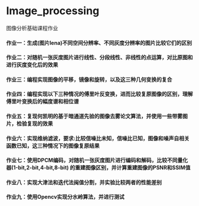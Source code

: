 # Image_processing
图像分析基础课程作业
#### 作业一：生成(图片lena)不同空间分辨率、不同灰度分辨率的图片比较它们的区别
#### 作业二：对随机一张灰度图片进行线性、分段线性、非线性的点运算，对比原图和进行灰度变化后的效果
#### 作业三：编程实现图像的平移，镜像和旋转，以及这三种几何变换的复合
#### 作业四：编程实现以下三种情况的傅里叶反变换，进而比较复原图像的区别，理解傅里叶变换后的幅度谱和相位谱
#### 作业五：复现何凯明的基于暗通道先验的图像去雾论文算法，并使用一些带雾图片，检验复现的效果
#### 作业六：实现维纳滤波，要求:比较信噪比未知，信噪比已知，图像和噪声自相关函数已知，这三种情况下的图像复原结果
#### 作业七：使用DPCM编码，对随机一张灰度图片进行编码和解码，比较不同量化器(1-bit,2-bit,4-bit,8-bit) 的重建图像区别，并计算重建图像的PSNR和SSIM值
#### 作业八：实现大津法和迭代法闽值分割，并实验比较两者的性能差别
#### 作业九：使用Opencv实现分水岭算法，并进行测试

